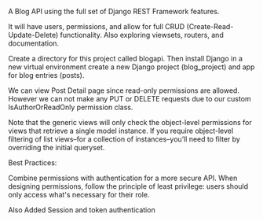 A Blog API using the full set of Django REST Framework features.

It will have users, permissions, and allow for full CRUD (Create-Read-Update-Delete)
functionality. Also exploring viewsets, routers, and documentation.

Create a directory for this project called blogapi. 
Then install Django in a new virtual environment create a new Django project (blog_project) and app for blog entries (posts).


We can view Post Detail page since read-only permissions are allowed. However we can not make any PUT or DELETE requests due to our custom IsAuthorOrReadOnly permission class.

Note that the generic views will only check the object-level permissions for views that retrieve a single model instance. If you require object-level filtering of list views–for a collection of instances–you’ll need to filter by overriding the initial queryset.


Best Practices:

Combine permissions with authentication for a more secure API.
When designing permissions, follow the principle of least privilege: users should only access what's necessary for their role.


Also Added Session and token authentication
